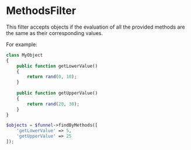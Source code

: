 # MethodsFilter

This filter accepts objects if the evaluation of all the provided
methods are the same as their corresponding values.

For example:

```php
class MyObject
{
    public function getLowerValue()
    {
        return rand(0, 10);
    }
    
    public function getUpperValue()
    {
        return rand(20, 30);
    }
}

$objects = $funnel->findByMethods([
    'getLowerValue' => 5,
    'getUpperValue' => 25
]);
```
